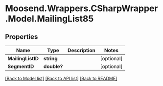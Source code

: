 # Moosend.Wrappers.CSharpWrapper.Model.MailingList85
## Properties

Name | Type | Description | Notes
------------ | ------------- | ------------- | -------------
**MailingListID** | **string** |  | [optional] 
**SegmentID** | **double?** |  | [optional] 

[[Back to Model list]](../README.md#documentation-for-models) [[Back to API list]](../README.md#documentation-for-api-endpoints) [[Back to README]](../README.md)

